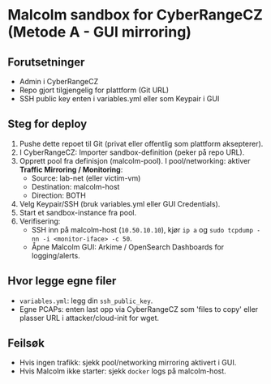 # Malcolm sandbox for CyberRangeCZ (Metode A - GUI mirroring)

## Forutsetninger
- Admin i CyberRangeCZ
- Repo gjort tilgjengelig for plattform (Git URL)
- SSH public key enten i variables.yml eller som Keypair i GUI

## Steg for deploy
1. Pushe dette repoet til Git (privat eller offentlig som plattform aksepterer).
2. I CyberRangeCZ: Importer sandbox-definition (peker på repo URL).
3. Opprett pool fra definisjon (malcolm-pool). I pool/networking: aktiver **Traffic Mirroring / Monitoring**:
   - Source: lab-net (eller victim-vm)
   - Destination: malcolm-host
   - Direction: BOTH
4. Velg Keypair/SSH (bruk variables.yml eller GUI Credentials).
5. Start et sandbox-instance fra pool.
6. Verifisering:
   - SSH inn på malcolm-host (`10.50.10.10`), kjør `ip a` og `sudo tcpdump -nn -i <monitor-iface> -c 50`.
   - Åpne Malcolm GUI: Arkime / OpenSearch Dashboards for logging/alerts.

## Hvor legge egne filer
- `variables.yml`: legg din `ssh_public_key`.
- Egne PCAPs: enten last opp via CyberRangeCZ som 'files to copy' eller plasser URL i attacker/cloud-init for wget.

## Feilsøk
- Hvis ingen trafikk: sjekk pool/networking mirroring aktivert i GUI.
- Hvis Malcolm ikke starter: sjekk `docker` logs på malcolm-host.
